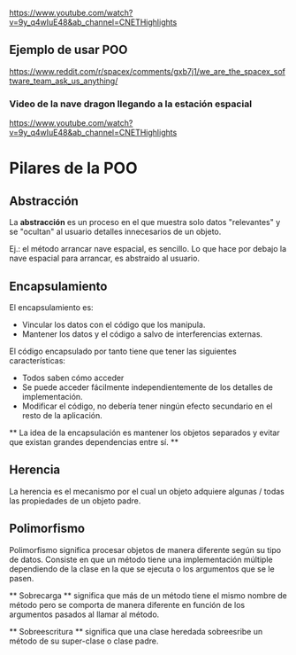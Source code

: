 
https://www.youtube.com/watch?v=9y_q4wIuE48&ab_channel=CNETHighlights

## Ejemplo de usar POO
https://www.reddit.com/r/spacex/comments/gxb7j1/we_are_the_spacex_software_team_ask_us_anything/

### Video de la nave dragon llegando a la estación espacial
https://www.youtube.com/watch?v=9y_q4wIuE48&ab_channel=CNETHighlights

# Pilares de la POO

## Abstracción
La **abstracción** es un proceso en el que muestra solo datos "relevantes" y se "ocultan" al usuario detalles innecesarios de un objeto.

Ej.: el método arrancar nave espacial, es sencillo. Lo que hace por debajo la nave espacial para arrancar, es abstraido al usuario.


## Encapsulamiento

El encapsulamiento es:
- Vincular los datos con el código que los manipula. 
- Mantener los datos y el código a salvo de interferencias externas.

El código encapsulado por tanto tiene que tener las siguientes características:
- Todos saben cómo acceder 
- Se puede acceder fácilmente independientemente de los detalles de implementación.
- Modificar el código, no debería tener ningún efecto secundario en el resto de la aplicación.

** La idea de la encapsulación es mantener los objetos separados y evitar que existan grandes dependencias entre sí. **

## Herencia

La herencia es el mecanismo por el cual un objeto adquiere algunas / todas las propiedades de un objeto padre.

## Polimorfismo

Polimorfismo significa procesar objetos de manera diferente según su tipo de datos. Consiste en que un método tiene una implementación múltiple dependiendo de la clase en la que se ejecuta o los argumentos que se le pasen.

** Sobrecarga ** significa que más de un método tiene el mismo nombre de método pero se comporta de manera diferente en función de los argumentos pasados ​​al llamar al método.

** Sobreescritura ** significa que una clase heredada sobreesribe un método de su super-clase o clase padre.
